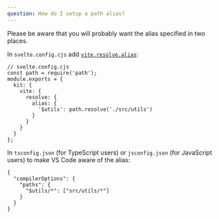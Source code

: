 ```yaml
---
question: How do I setup a path alias?
---
```


Please be aware that you will probably want the alias specified in two places.

In `svelte.config.cjs` add [`vite.resolve.alias`](https://vitejs.dev/config/#resolve-alias):

```
// svelte.config.cjs
const path = require('path');
module.exports = {
  kit: {
    vite: {
      resolve: {
        alias: {
          '$utils': path.resolve('./src/utils')
        }
      }
    }
  }
};
```

In `tsconfig.json` (for TypeScript users) or `jsconfig.json` (for JavaScript users) to make VS Code aware of the alias:

```
{
  "compilerOptions": {
    "paths": {
      "$utils/*": ["src/utils/*"]
    }
  }
}
```
